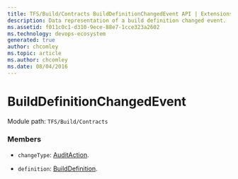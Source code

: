 ```yaml
---
title: TFS/Build/Contracts BuildDefinitionChangedEvent API | Extensions for Azure DevOps Services
description: Data representation of a build definition changed event.
ms.assetid: f011c0c1-d310-9ece-88e7-1cce323a2602
ms.technology: devops-ecosystem
generated: true
author: chcomley
ms.topic: article
ms.author: chcomley
ms.date: 08/04/2016
---
```


# BuildDefinitionChangedEvent

Module path: `TFS/Build/Contracts`


### Members

* `changeType`: [AuditAction](./AuditAction.md). 

* `definition`: [BuildDefinition](./BuildDefinition.md). 


